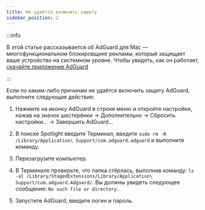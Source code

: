 ```yaml
---
title: Не удаётся включить защиту
sidebar_position: 2
---
```


:::info

В этой статье рассказывается об AdGuard для Mac — многофункциональном блокировщике рекламы, который защищает ваше устройство на системном уровне. Чтобы увидеть, как он работает, [скачайте приложение AdGuard](https://agrd.io/download-kb-adblock)

:::

Если по каким-либо причинам не удаётся включить защиту AdGuard, выполните следующие действия:

1. Нажмите на иконку AdGuard в строке меню и откройте настройки, нажав на значок шестерёнки → Дополнительно → Сбросить настройки... → Завершить AdGuard...

2. В поиске Spotlight введите Терминал, введите `sudo rm -R /Library/Application\ Support/com.adguard.adguard` и выполните команду.

3. Перезагрузите компьютер.

4. В Терминале проверьте, что папка стёрлась, выполнив команду: `ls -al /Library/StagedExtensions/Library/Application\ Support/com.adguard.Adguard/`. Вы должны увидеть следующее сообщение: `No such file or directory`.

5. Запустите AdGuard, введите логин и пароль.
